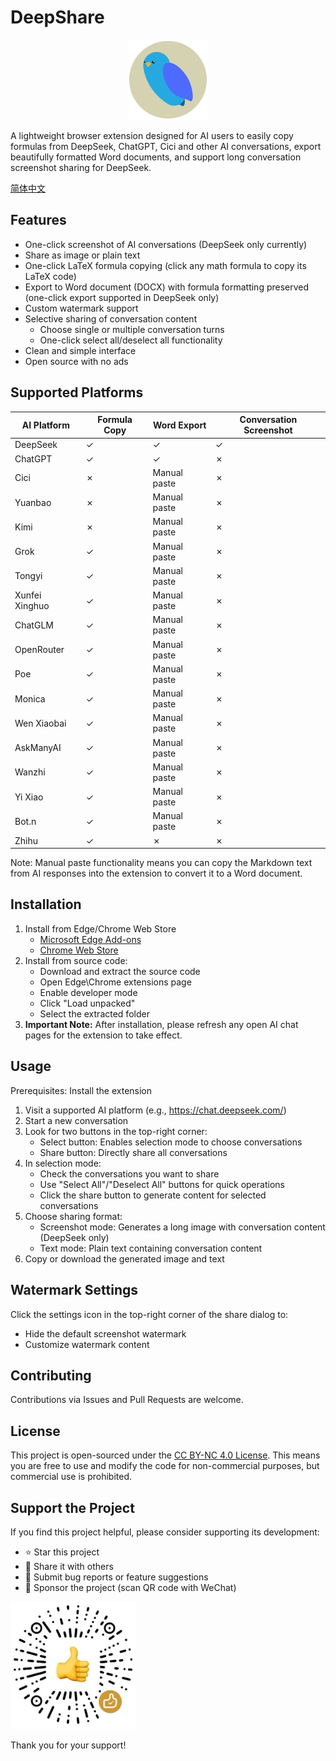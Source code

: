 # DeepShare

<p align="center">
  <img src="icons/deepshare-icon.svg" alt="deepshare-icon" width="128"/>
</p>

A lightweight browser extension designed for AI users to easily copy formulas from DeepSeek, ChatGPT, Cici and other AI conversations, export beautifully formatted Word documents, and support long conversation screenshot sharing for DeepSeek.

[简体中文](README.zh-CN.md)

## Features

- One-click screenshot of AI conversations (DeepSeek only currently)
- Share as image or plain text
- One-click LaTeX formula copying (click any math formula to copy its LaTeX code)
- Export to Word document (DOCX) with formula formatting preserved (one-click export supported in DeepSeek only)
- Custom watermark support
- Selective sharing of conversation content
  - Choose single or multiple conversation turns
  - One-click select all/deselect all functionality
- Clean and simple interface
- Open source with no ads

## Supported Platforms

| AI Platform | Formula Copy | Word Export | Conversation Screenshot |
|-------------|-------------|-------------|------------------------|
| DeepSeek | ✓ | ✓ | ✓ |
| ChatGPT | ✓ | ✓ | ✗ |
| Cici | ✗ | Manual paste | ✗ |
| Yuanbao | ✗ | Manual paste | ✗ |
| Kimi | ✗ | Manual paste | ✗ |
| Grok | ✓ | Manual paste | ✗ |
| Tongyi | ✓ | Manual paste | ✗ |
| Xunfei Xinghuo | ✓ | Manual paste | ✗ |
| ChatGLM | ✓ | Manual paste | ✗ |
| OpenRouter | ✓ | Manual paste | ✗ |
| Poe | ✓ | Manual paste | ✗ |
| Monica | ✓ | Manual paste | ✗ |
| Wen Xiaobai | ✓ | Manual paste | ✗ |
| AskManyAI | ✓ | Manual paste | ✗ |
| Wanzhi | ✓ | Manual paste | ✗ |
| Yi Xiao | ✓ | Manual paste | ✗ |
| Bot.n | ✓ | Manual paste | ✗ |
| Zhihu | ✓ | ✗ | ✗ |

Note: Manual paste functionality means you can copy the Markdown text from AI responses into the extension to convert it to a Word document.

## Installation

1. Install from Edge/Chrome Web Store
   - [Microsoft Edge Add-ons](https://microsoftedge.microsoft.com/addons/detail/deepshare/pdccjnppfegekpnhfljbngammgfbcofm)
   - [Chrome Web Store](https://chromewebstore.google.com/detail/omnaecaamcabmnbjnpjpecoaalfgidop)
2. Install from source code:
   - Download and extract the source code
   - Open Edge\Chrome extensions page
   - Enable developer mode
   - Click "Load unpacked"
   - Select the extracted folder
3. **Important Note:** After installation, please refresh any open AI chat pages for the extension to take effect.

## Usage

Prerequisites: Install the extension

1. Visit a supported AI platform (e.g., https://chat.deepseek.com/)
2. Start a new conversation
3. Look for two buttons in the top-right corner:
   - Select button: Enables selection mode to choose conversations
   - Share button: Directly share all conversations
4. In selection mode:
   - Check the conversations you want to share
   - Use "Select All"/"Deselect All" buttons for quick operations
   - Click the share button to generate content for selected conversations
5. Choose sharing format:
   - Screenshot mode: Generates a long image with conversation content (DeepSeek only)
   - Text mode: Plain text containing conversation content
6. Copy or download the generated image and text

## Watermark Settings

Click the settings icon in the top-right corner of the share dialog to:

- Hide the default screenshot watermark
- Customize watermark content

## Contributing

Contributions via Issues and Pull Requests are welcome.

## License

This project is open-sourced under the [CC BY-NC 4.0 License](LICENSE). This means you are free to use and modify the code for non-commercial purposes, but commercial use is prohibited.

## Support the Project

If you find this project helpful, please consider supporting its development:

- ⭐ Star this project
- 📢 Share it with others
- 🐛 Submit bug reports or feature suggestions
- 🧧 Sponsor the project (scan QR code with WeChat)

<img src="icons/sponsor-code.png" alt="donate" width="200"/>

Thank you for your support!